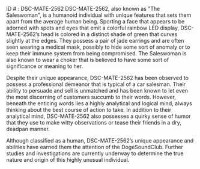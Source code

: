 ID # : DSC-MATE-2562
DSC-MATE-2562, also known as "The Saleswoman", is a humanoid individual with unique features that sets them apart from the average human being. Sporting a face that appears to be adorned with spots and eyes that emit a colorful rainbow LED display, DSC-MATE-2562’s head is colored in a distinct shade of green that curves slightly at the edges. They possess a pair of jade earrings and are often seen wearing a medical mask, possibly to hide some sort of anomaly or to keep their immune system from being compromised. The Saleswoman is also known to wear a choker that is believed to have some sort of significance or meaning to her.

Despite their unique appearance, DSC-MATE-2562 has been observed to possess a professional demeanor that is typical of a car salesman. Their ability to persuade and sell is unmatched and has been known to let even the most discerning of customers succumb to their words. However, beneath the enticing words lies a highly analytical and logical mind, always thinking about the best course of action to take. In addition to their analytical mind, DSC-MATE-2562 also possesses a quirky sense of humor that they use to make witty observations or tease their friends in a dry, deadpan manner.

Although classified as a human, DSC-MATE-2562’s unique appearance and abilities have earned them the attention of the DogeSoundClub. Further studies and investigations are currently underway to determine the true nature and origin of this highly unusual individual.